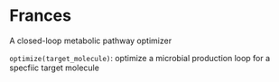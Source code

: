 # Frances
A closed-loop metabolic pathway optimizer 

`optimize(target_molecule)`: optimize a microbial production loop for a specfiic target molecule  